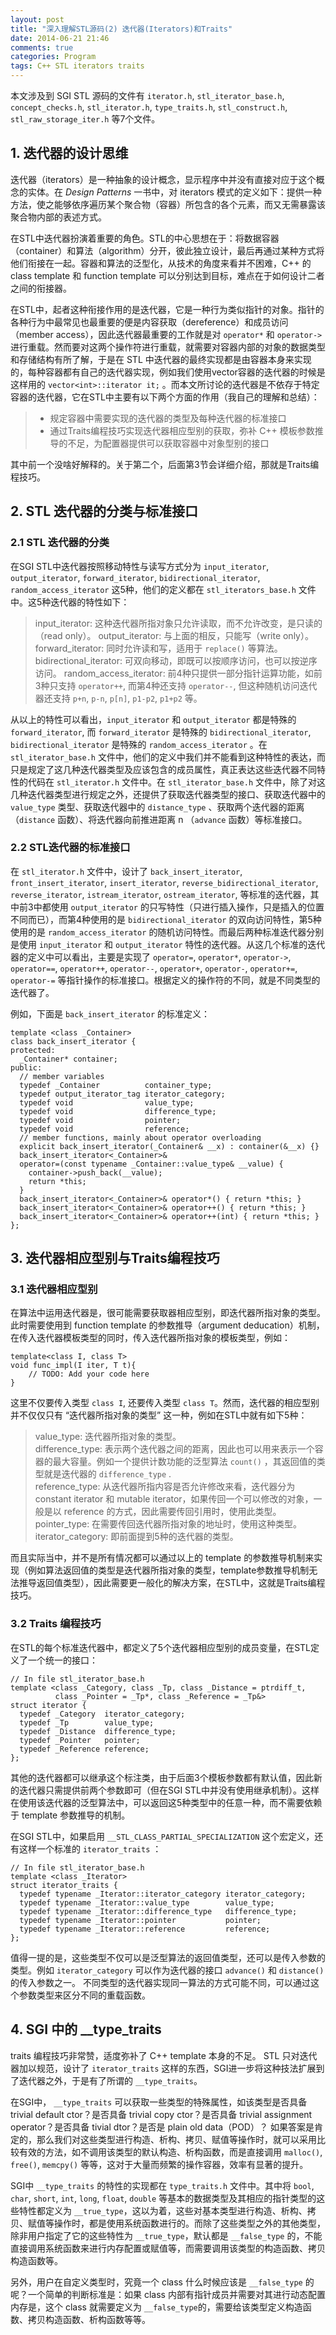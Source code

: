 ```yaml
---
layout: post
title: "深入理解STL源码(2) 迭代器(Iterators)和Traits"
date: 2014-06-21 21:46
comments: true
categories: Program
tags: C++ STL iterators traits
---
```

本文涉及到 SGI STL 源码的文件有 `iterator.h`, `stl_iterator_base.h`, `concept_checks.h`, `stl_iterator.h`, `type_traits.h`, `stl_construct.h`, `stl_raw_storage_iter.h` 等7个文件。  

## 1. 迭代器的设计思维
迭代器（iterators）是一种抽象的设计概念，显示程序中并没有直接对应于这个概念的实体。在 *Design Patterns* 一书中，对 iterators 模式的定义如下：提供一种方法，使之能够依序遍历某个聚合物（容器）所包含的各个元素，而又无需暴露该聚合物内部的表述方式。  

在STL中迭代器扮演着重要的角色。STL的中心思想在于：将数据容器（container）和算法（algorithm）分开，彼此独立设计，最后再通过某种方式将他们衔接在一起。容器和算法的泛型化，从技术的角度来看并不困难，C++ 的 class template 和 function template 可以分别达到目标，难点在于如何设计二者之间的衔接器。  

在STL中，起者这种衔接作用的是迭代器，它是一种行为类似指针的对象。指针的各种行为中最常见也最重要的便是内容获取（dereference）和成员访问（member access），因此迭代器最重要的工作就是对 `operator*` 和 `operator->` 进行重载。然而要对这两个操作符进行重载，就需要对容器内部的对象的数据类型和存储结构有所了解，于是在 STL 中迭代器的最终实现都是由容器本身来实现的，每种容器都有自己的迭代器实现，例如我们使用vector容器的迭代器的时候是这样用的 `vector<int>::iterator it;` 。而本文所讨论的迭代器是不依存于特定容器的迭代器，它在STL中主要有以下两个方面的作用（我自己的理解和总结）：  
> - 规定容器中需要实现的迭代器的类型及每种迭代器的标准接口  
> - 通过Traits编程技巧实现迭代器相应型别的获取，弥补 C++ 模板参数推导的不足，为配置器提供可以获取容器中对象型别的接口  

其中前一个没啥好解释的。关于第二个，后面第3节会详细介绍，那就是Traits编程技巧。  

<!-- more -->

## 2. STL 迭代器的分类与标准接口
### 2.1 STL 迭代器的分类  
在SGI STL中迭代器按照移动特性与读写方式分为 `input_iterator`, `output_iterator`, `forward_iterator`, `bidirectional_iterator`, `random_access_iterator` 这5种，他们的定义都在 `stl_iterators_base.h` 文件中。这5种迭代器的特性如下：
> input_iterator:  这种迭代器所指对象只允许读取，而不允许改变，是只读的（read only）。
> output_iterator:  与上面的相反，只能写（write only）。
> forward_iterator: 同时允许读和写，适用于 `replace()` 等算法。
> bidirectional_iterator: 可双向移动，即既可以按顺序访问，也可以按逆序访问。
> random_access_iterator: 前4种只提供一部分指针运算功能，如前3种只支持 `operator++`, 而第4种还支持 `operator--`, 但这种随机访问迭代器还支持 `p+n`, `p-n`, `p[n]`, `p1-p2`, `p1+p2` 等。  

从以上的特性可以看出，`input_iterator` 和 `output_iterator` 都是特殊的 `forward_iterator`, 而 `forward_iterator` 是特殊的 `bidirectional_iterator`, `bidirectional_iterator` 是特殊的 `random_access_iterator` 。在 `stl_iterator_base.h` 文件中，他们的定义中我们并不能看到这种特性的表达，而只是规定了这几种迭代器类型及应该包含的成员属性，真正表达这些迭代器不同特性的代码在 `stl_iterator.h` 文件中。在 `stl_iterator_base.h` 文件中，除了对这几种迭代器类型进行规定之外，还提供了获取迭代器类型的接口、获取迭代器中的 `value_type` 类型、获取迭代器中的 `distance_type` 、获取两个迭代器的距离（`distance` 函数）、将迭代器向前推进距离 n （`advance` 函数）等标准接口。  

### 2.2 STL迭代器的标准接口  
在 `stl_iterator.h` 文件中，设计了 `back_insert_iterator`, `front_insert_iterator`, `insert_iterator`, `reverse_bidirectional_iterator`, `reverse_iterator`, `istream_iterator`, `ostream_iterator`,  等标准的迭代器，其中前3中都使用 `output_iterator` 的只写特性（只进行插入操作，只是插入的位置不同而已），而第4种使用的是 `bidirectional_iterator` 的双向访问特性，第5种使用的是 `random_access_iterator` 的随机访问特性。而最后两种标准迭代器分别是使用 `input_iterator` 和 `output_iterator` 特性的迭代器。从这几个标准的迭代器的定义中可以看出，主要是实现了 `operator=`, `operator*`, `operator->`, `operator==`, `operator++`, `operator--`, `operator+`, `operator-`, `operator+=`, `operator-=` 等指针操作的标准接口。根据定义的操作符的不同，就是不同类型的迭代器了。  

例如，下面是 `back_insert_iterator` 的标准定义：
```
template <class _Container>
class back_insert_iterator {
protected:
  _Container* container;
public:
  // member variables
  typedef _Container          container_type;
  typedef output_iterator_tag iterator_category;
  typedef void                value_type;
  typedef void                difference_type;
  typedef void                pointer;
  typedef void                reference;
  // member functions, mainly about operator overloading
  explicit back_insert_iterator(_Container& __x) : container(&__x) {}
  back_insert_iterator<_Container>&
  operator=(const typename _Container::value_type& __value) { 
    container->push_back(__value);
    return *this;
  }
  back_insert_iterator<_Container>& operator*() { return *this; }
  back_insert_iterator<_Container>& operator++() { return *this; }
  back_insert_iterator<_Container>& operator++(int) { return *this; }
};
```

## 3. 迭代器相应型别与Traits编程技巧
### 3.1 迭代器相应型别
在算法中运用迭代器是，很可能需要获取器相应型别，即迭代器所指对象的类型。此时需要使用到 function template 的参数推导（argument deducation）机制，在传入迭代器模板类型的同时，传入迭代器所指对象的模板类型，例如：  
```
template<class I, class T>
void func_impl(I iter, T t){
    // TODO: Add your code here
}
```
这里不仅要传入类型 `class I`, 还要传入类型 `class T`。然而，迭代器的相应型别并不仅仅只有 “迭代器所指对象的类型” 这一种，例如在STL中就有如下5种：  
> value_type: 迭代器所指对象的类型。  
> difference_type: 表示两个迭代器之间的距离，因此也可以用来表示一个容器的最大容量。例如一个提供计数功能的泛型算法 `count()` ，其返回值的类型就是迭代器的 `difference_type` .  
> reference_type: 从迭代器所指内容是否允许修改来看，迭代器分为 constant iterator 和 mutable iterator，如果传回一个可以修改的对象，一般是以 reference 的方式，因此需要传回引用时，使用此类型。  
> pointer_type: 在需要传回迭代器所指对象的地址时，使用这种类型。
> iterator_category: 即前面提到5种的迭代器的类型。  

而且实际当中，并不是所有情况都可以通过以上的 template 的参数推导机制来实现（例如算法返回值的类型是迭代器所指对象的类型，template参数推导机制无法推导返回值类型），因此需要更一般化的解决方案，在STL中，这就是Traits编程技巧。  

### 3.2 Traits 编程技巧
在STL的每个标准迭代器中，都定义了5个迭代器相应型别的成员变量，在STL定义了一个统一的接口：  
```
// In file stl_iterator_base.h
template <class _Category, class _Tp, class _Distance = ptrdiff_t,
          class _Pointer = _Tp*, class _Reference = _Tp&>
struct iterator {
  typedef _Category  iterator_category;
  typedef _Tp        value_type;
  typedef _Distance  difference_type;
  typedef _Pointer   pointer;
  typedef _Reference reference;
};
```
其他的迭代器都可以继承这个标注类，由于后面3个模板参数都有默认值，因此新的迭代器只需提供前两个参数即可（但在SGI STL中并没有使用继承机制）。这样在使用该迭代器的泛型算法中，可以返回这5种类型中的任意一种，而不需要依赖于 template 参数推导的机制。  

在SGI STL中，如果启用 `__STL_CLASS_PARTIAL_SPECIALIZATION` 这个宏定义，还有这样一个标准的 `iterator_traits` ：  
```
// In file stl_iterator_base.h
template <class _Iterator>
struct iterator_traits {
  typedef typename _Iterator::iterator_category iterator_category;
  typedef typename _Iterator::value_type        value_type;
  typedef typename _Iterator::difference_type   difference_type;
  typedef typename _Iterator::pointer           pointer;
  typedef typename _Iterator::reference         reference;
};
```
值得一提的是，这些类型不仅可以是泛型算法的返回值类型，还可以是传入参数的类型。例如 `iterator_category` 可以作为迭代器的接口 `advance()` 和 `distance()`  的传入参数之一。 不同类型的迭代器实现同一算法的方式可能不同，可以通过这个参数类型来区分不同的重载函数。  

## 4. SGI 中的 __type_traits
traits 编程技巧非常赞，适度弥补了 C++ template 本身的不足。 STL 只对迭代器加以规范，设计了 `iterator_traits` 这样的东西，SGI进一步将这种技法扩展到了迭代器之外，于是有了所谓的 `__type_traits`。

在SGI中， `__type_traits` 可以获取一些类型的特殊属性，如该类型是否具备 trivial default ctor？是否具备 trivial copy ctor？是否具备 trivial assignment operator？是否具备 tivial dtor？是否是 plain old data（POD）？ 如果答案是肯定的，那么我们对这些类型进行构造、析构、拷贝、赋值等操作时，就可以采用比较有效的方法，如不调用该类型的默认构造、析构函数，而是直接调用 `malloc()`, `free()`, `memcpy()` 等等，这对于大量而频繁的操作容器，效率有显著的提升。

SGI中 `__type_traits` 的特性的实现都在 `type_traits.h` 文件中。其中将 `bool`, `char`, `short`, `int`, `long`, `float`, `double` 等基本的数据类型及其相应的指针类型的这些特性都定义为 `__true_type`，这以为着，这些对基本类型进行构造、析构、拷贝、赋值等操作时，都是使用系统函数进行的。而除了这些类型之外的其他类型，除非用户指定了它的这些特性为 `__true_type`，默认都是 `__false_type` 的，不能直接调用系统函数来进行内存配置或赋值等，而需要调用该类型的构造函数、拷贝构造函数等。

另外，用户在自定义类型时，究竟一个 class 什么时候应该是 `__false_type` 的呢？一个简单的判断标准是：如果 class 内部有指针成员并需要对其进行动态配置内存是，这个 class 就需要定义为 `__false_type`的，需要给该类型定义构造函数、拷贝构造函数、析构函数等等。
